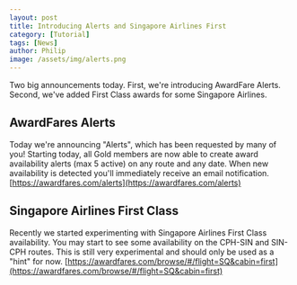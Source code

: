 ```yaml
---
layout: post
title: Introducing Alerts and Singapore Airlines First
category: [Tutorial]
tags: [News]
author: Philip
image: /assets/img/alerts.png
---
```


Two big announcements today. First, we're introducing AwardFare Alerts. Second, we've added First Class awards for some Singapore Airlines.

## AwardFares Alerts
Today we're announcing "Alerts", which has been requested by many of you! Starting today, all Gold members are now able to create award availability alerts (max 5 active) on any route and any date. When new availability is detected you'll immediately receive an email notification.
[https://awardfares.com/alerts](https://awardfares.com/alerts)

## Singapore Airlines First Class
Recently we started experimenting with Singapore Airlines First Class availability. You may start to see some availability on the CPH-SIN and SIN-CPH routes. This is still very experimental and should only be used as a "hint" for now.
[https://awardfares.com/browse/#/flight=SQ&cabin=first](https://awardfares.com/browse/#/flight=SQ&cabin=first)
